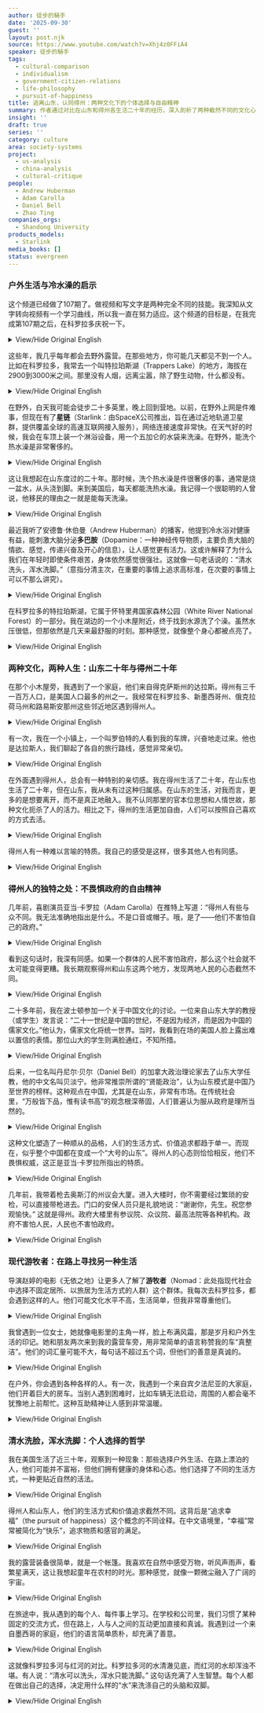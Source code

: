 ```yaml
---
author: 徒步的騎手
date: '2025-09-30'
guest: ''
layout: post.njk
source: https://www.youtube.com/watch?v=Xhj4z0FFiA4
speaker: 徒步的騎手
tags:
  - cultural-comparison
  - individualism
  - government-citizen-relations
  - life-philosophy
  - pursuit-of-happiness
title: 逃离山东，认同得州：两种文化下的个体选择与自由精神
summary: 作者通过对比在山东和得州各生活二十年的经历，深入剖析了两种截然不同的文化心态。他认为，山东文化强调顺从与集体，而得州文化则崇尚个人自由和不畏惧权威的精神。通过引用亚当·卡罗拉的评论和亲身带枪进入州议会大厦的经历，作者阐释了得州人独特的精神气质。文章最终回归到“清水洗脸，浑水洗脚”的个人选择哲学，探讨了在不同社会环境下，个体如何追寻属于自己的幸福与生活方式。
insight: ''
draft: true
series: ''
category: culture
area: society-systems
project:
  - us-analysis
  - china-analysis
  - cultural-critique
people:
  - Andrew Huberman
  - Adam Carolla
  - Daniel Bell
  - Zhao Ting
companies_orgs:
  - Shandong University
products_models:
  - Starlink
media_books: []
status: evergreen
---
```


### 户外生活与冷水澡的启示

这个频道已经做了107期了。做视频和写文字是两种完全不同的技能。我深知从文字转向视频有一个学习曲线，所以我一直在努力适应。这个频道的目标是，在我完成第107期之后，在科罗拉多庆祝一下。

<details>
<summary>View/Hide Original English</summary>
<p class="english-text">This channel is now on its 107th episode. I know that creating videos is a very different skill from writing. There's a learning curve in transitioning from writing to video, and I'm working on it. My plan is to celebrate in Colorado after completing this 107th episode.</p>
</details>

这些年，我几乎每年都会去野外露营。在那些地方，你可能几天都见不到一个人。比如在科罗拉多，我常去一个叫特拉珀斯湖（Trappers Lake）的地方，海拔在2900到3000米之间。那里没有人烟，远离尘嚣，除了野生动物，什么都没有。

<details>
<summary>View/Hide Original English</summary>
<p class="english-text">For years, I've made it a habit to go camping in the wilderness almost every year. In these places, you might not see another person for days. For instance, I often go to a place in Colorado called Trappers Lake, which is at an altitude of 2900 to 3000 meters. There are no people, it's far from civilization, and there's nothing but wildlife.</p>
</details>

在野外，白天我可能会徒步二十多英里，晚上回到营地。以前，在野外上网是件难事，但现在有了**星链**（Starlink：由SpaceX公司推出，旨在通过近地轨道卫星群，提供覆盖全球的高速互联网接入服务），网络连接速度非常快。在天气好的时候，我会在车顶上装一个淋浴设备，用一个五加仑的水袋来洗澡。在野外，能洗个热水澡是非常奢侈的。

<details>
<summary>View/Hide Original English</summary>
<p class="english-text">In the wilderness, I might hike over 20 miles during the day and return to my camp at night. Previously, getting online in the wild was difficult, but now with Starlink, the internet connection is very fast. When the weather is good, I set up a shower system on my car roof using a five-gallon water bag. Taking a hot shower in the wild is a real luxury.</p>
</details>

这让我想起在山东度过的二十年。那时候，洗个热水澡是件很奢侈的事，通常是烧一盆水，从头浇到脚。来到美国后，每天都能洗热水澡。我记得一个很聪明的人曾说，他移民的理由之一就是能每天洗澡。

<details>
<summary>View/Hide Original English</summary>
<p class="english-text">This reminds me of the 20 years I spent in Shandong. Back then, taking a hot shower was a luxury; we would usually heat a basin of water and pour it over ourselves from head to toe. After coming to America, I could shower with hot water every day. I remember a very smart person once said that one of the reasons he immigrated was to be able to shower daily.</p>
</details>

最近我听了安德鲁·休伯曼（Andrew Huberman）的播客，他提到冷水浴对健康有益，能刺激大脑分泌**多巴胺**（Dopamine：一种神经传导物质，主要负责大脑的情欲、感觉，传递兴奋及开心的信息），让人感觉更有活力。这或许解释了为什么我们在年轻时即使条件艰苦，身体依然感觉很强壮。这就像一句老话说的：“清水洗头，浑水洗脚。”（意指分清主次，在重要的事情上追求高标准，在次要的事情上可以不那么讲究）。

<details>
<summary>View/Hide Original English</summary>
<p class="english-text">Recently, I listened to Andrew Huberman's podcast where he mentioned that cold showers are beneficial for health, as they stimulate the brain to release dopamine, making one feel more energetic. This might explain why we felt so strong when we were young, despite the harsh conditions. It's like the old saying: "Use clear water to wash your head, and muddy water to wash your feet."</p>
</details>

在科罗拉多的特拉珀斯湖，它属于怀特里弗国家森林公园（White River National Forest）的一部分。我在湖边的一个小木屋附近，终于找到水源洗了个澡。虽然水压很低，但那依然是几天来最舒服的时刻。那种感觉，就像整个身心都被点亮了。

<details>
<summary>View/Hide Original English</summary>
<p class="english-text">Trappers Lake in Colorado is part of the White River National Forest. Near a small cabin by the lake, I finally found a water source and took a shower. Although the water pressure was low, it was the most comfortable I had felt in days. It felt like my entire body and mind were illuminated.</p>
</details>

### 两种文化，两种人生：山东二十年与得州二十年

在那个小木屋旁，我遇到了一个家庭，他们来自得克萨斯州的达拉斯。得州有三千一百万人口，是美国人口最多的州之一。我经常在科罗拉多、新墨西哥州、俄克拉荷马州和路易斯安那州这些邻近地区遇到得州人。

<details>
<summary>View/Hide Original English</summary>
<p class="english-text">Near that small cabin, I met a family from Dallas, Texas. Texas has a population of 31 million, making it one of the most populous states in the U.S. I often encounter Texans in neighboring areas like Colorado, New Mexico, Oklahoma, and Louisiana.</p>
</details>

有一次，我在一个小镇上，一个叫罗伯特的人看到我的车牌，兴奋地走过来。他也是达拉斯人，我们聊起了各自的旅行路线，感觉非常亲切。

<details>
<summary>View/Hide Original English</summary>
<p class="english-text">One time, in a small town, a man named Robert saw my license plate and came over excitedly. He was also from Dallas. We talked about our respective travel routes and felt an instant connection.</p>
</details>

在外面遇到得州人，总会有一种特别的亲切感。我在得州生活了二十年，在山东也生活了二十年，但在山东，我从未有过这种归属感。在山东的生活，对我而言，更多的是想要离开，而不是真正地融入。我不认同那里的官本位思想和人情世故，那种文化扼杀了人的活力。相比之下，得州的生活更加自由，人们可以按照自己喜欢的方式去活。

<details>
<summary>View/Hide Original English</summary>
<p class="english-text">When you meet fellow Texans while traveling, there's always a special sense of camaraderie. I've lived in Texas for 20 years and also lived in Shandong for 20 years, but I never felt that sense of belonging in Shandong. For me, life in Shandong was more about wanting to leave than truly integrating. I didn't agree with the bureaucratic mindset and the complex social customs, a culture that stifles human vitality. In contrast, life in Texas is freer, and people can live the way they want.</p>
</details>

得州人有一种难以言喻的特质。我自己的感受是这样，很多其他人也有同感。

<details>
<summary>View/Hide Original English</summary>
<p class="english-text">Texans have a unique quality that's hard to describe. That's my personal feeling, and many others share it.</p>
</details>

### 得州人的独特之处：不畏惧政府的自由精神

几年前，喜剧演员亚当·卡罗拉（Adam Carolla）在推特上写道：“得州人有些与众不同。我无法准确地指出是什么。不是口音或帽子。哦，是了——他们不害怕自己的政府。”

<details>
<summary>View/Hide Original English</summary>
<p class="english-text">A few years ago, comedian Adam Carolla wrote on Twitter: "There's something different about Texans. I can't quite put my finger on it. It's not the accent or the hats. Oh, that's it—they are not scared of their government."</p>
</details>

看到这句话时，我深有同感。如果一个群体的人民不害怕政府，那么这个社会就不太可能变得更糟。我长期观察得州和山东这两个地方，发现两地人民的心态截然不同。

<details>
<summary>View/Hide Original English</summary>
<p class="english-text">When I saw that, I deeply resonated with it. If a group of people is not afraid of their government, it's unlikely for that society to get worse. I've observed Texas and Shandong for a long time and found that the mentalities of the people in these two places are fundamentally different.</p>
</details>

二十多年前，我在波士顿参加一个关于中国文化的讨论。一位来自山东大学的教授（或学生）发言说：“二十一世纪是中国的世纪，不是因为经济，而是因为中国的儒家文化。”他认为，儒家文化将统一世界。当时，我看到在场的美国人脸上露出难以置信的表情。那位山大的学生则满脸通红，不知所措。

<details>
<summary>View/Hide Original English</summary>
<p class="english-text">Over 20 years ago, I attended a discussion on Chinese culture in Boston. A professor (or perhaps a student) from Shandong University stated: "The 21st century will be China's century, not because of its economy, but because of its Confucian culture." He believed Confucianism would unify the world. At that moment, I saw looks of disbelief on the faces of the Americans present. The student from Shandong University turned red, at a loss for words.</p>
</details>

后来，一位名叫丹尼尔·贝尔（Daniel Bell）的加拿大政治理论家去了山东大学任教，他的中文名叫贝淡宁。他非常推崇所谓的“贤能政治”，认为山东模式是中国乃至世界的榜样。这种观点在中国，尤其是在山东，非常有市场。在传统社会里，“万般皆下品，惟有读书高”的观念根深蒂固，人们普遍认为服从政府是理所当然的。

<details>
<summary>View/Hide Original English</summary>
<p class="english-text">Later, a Canadian political theorist named Daniel Bell went to teach at Shandong University. His Chinese name is Bei Danning. He highly praised what he called "political meritocracy," viewing the Shandong model as an example for China and even the world. This viewpoint is very popular in China, especially in Shandong. In that traditional society, the idea that "all pursuits are lowly, only scholarship is noble" is deeply ingrained, and people generally believe that obeying the government is natural.</p>
</details>

这种文化塑造了一种顺从的品格，人们的生活方式、价值追求都趋于单一。而现在，似乎整个中国都在变成一个“大号的山东”。得州人的心态则恰恰相反，他们不畏惧权威，这正是亚当·卡罗拉所指出的特质。

<details>
<summary>View/Hide Original English</summary>
<p class="english-text">This culture shapes a character of obedience, where lifestyles and values tend to be uniform. Now, it seems as if all of China is becoming a larger version of Shandong. The mentality of Texans is the complete opposite; they are not afraid of authority, which is precisely the trait Adam Carolla pointed out.</p>
</details>

几年前，我带着枪去奥斯汀的州议会大厦。进入大楼时，你不需要经过繁琐的安检，可以直接带枪进去。门口的安保人员只是礼貌地说：“谢谢你，先生。祝您参观愉快。” 这就是得州。政府大楼里有参议院、众议院、最高法院等各种机构。政府不害怕人民，人民也不害怕政府。

<details>
<summary>View/Hide Original English</summary>
<p class="english-text">A few years ago, I took my gun to the State Capitol building in Austin. When you enter, you don't have to go through a complicated security check; you can bring your gun right in. The security guard at the entrance simply said politely, "Thank you, sir. Enjoy your visit." That's Texas. The building houses the Senate, the House of Representatives, the Supreme Court, and various other agencies. The government is not afraid of the people, and the people are not afraid of the government.</p>
</details>

### 现代游牧者：在路上寻找另一种生活

导演赵婷的电影《无依之地》让更多人了解了**游牧者**（Nomad：此处指现代社会中选择不固定居所、以旅居为生活方式的人群）这个群体。我每次去科罗拉多，都会遇到这样的人。他们可能文化水平不高，生活简单，但我非常尊重他们。

<details>
<summary>View/Hide Original English</summary>
<p class="english-text">Director Chloé Zhao's film, *Nomadland*, introduced more people to the community of nomads. Every time I go to Colorado, I meet people like them. They may not have a high level of education and live simple lives, but I have great respect for them.</p>
</details>

我曾遇到一位女士，她就像电影里的主角一样，脸上布满风霜，那是岁月和户外生活的印记。她和朋友两次来到我的露营车旁，用非常简单的语言称赞我的车“真整洁”。他们的词汇量可能不大，每句话不超过五个词，但他们的善意是真诚的。

<details>
<summary>View/Hide Original English</summary>
<p class="english-text">I once met a woman who was just like the protagonist in the movie, her face weathered by the elements, a testament to years of outdoor living. She and her friend came to my camper van twice, using very simple language to praise how "neat" it was. Their vocabulary might be limited, with sentences rarely exceeding five words, but their kindness was genuine.</p>
</details>

在户外，你会遇到各种各样的人。有一次，我遇到一个来自宾夕法尼亚的大家庭，他们开着巨大的房车。当别人遇到困难时，比如车辆无法启动，周围的人都会毫不犹豫地上前帮忙。这种互助精神让人感到非常温暖。

<details>
<summary>View/Hide Original English</summary>
<p class="english-text">In the outdoors, you meet all sorts of people. Once, I met a large family from Pennsylvania traveling in a huge RV. When someone runs into trouble, like their vehicle won't start, people around them will offer help without hesitation. This spirit of mutual assistance is very heartwarming.</p>
</details>

### 清水洗脸，浑水洗脚：个人选择的哲学

我在美国生活了近三十年，观察到一种现象：那些选择户外生活、在路上漂泊的人，他们可能并不富裕，但他们拥有健康的身体和心态。他们选择了不同的生活方式，一种更贴近自然的活法。

<details>
<summary>View/Hide Original English</summary>
<p class="english-text">I have lived in the United States for nearly 30 years and have observed a phenomenon: those who choose an outdoor life, wandering on the road, may not be wealthy, but they possess healthy bodies and minds. They have chosen a different way of life, one that is closer to nature.</p>
</details>

得州人和山东人，他们的生活方式和价值追求截然不同。这背后是“追求幸福”（the pursuit of happiness）这个概念的不同诠释。在中文语境里，“幸福”常常被简化为“快乐”，追求物质和感官的满足。

<details>
<summary>View/Hide Original English</summary>
<p class="english-text">The people of Texas and the people of Shandong have vastly different lifestyles and values. Behind this lies different interpretations of "the pursuit of happiness." In the Chinese context, "happiness" (幸福) is often simplified to "pleasure" (快乐), a pursuit of material and sensory satisfaction.</p>
</details>

我的露营装备很简单，就是一个帐篷。我喜欢在自然中感受万物，听风声雨声，看繁星满天，这让我想起童年在农村的时光。那种感觉，就像一颗微尘融入了广阔的宇宙。

<details>
<summary>View/Hide Original English</summary>
<p class="english-text">My camping equipment is very simple, just a tent. I enjoy experiencing nature, listening to the wind and rain, and gazing at the starry sky. It reminds me of my childhood in the countryside. That feeling is like a tiny speck of dust merging into the vast universe.</p>
</details>

在旅途中，我从遇到的每个人、每件事上学习。在学校和公司里，我们习惯了某种固定的交流方式，但在路上，人与人之间的互动更加直接和真诚。我遇到过一个来自墨西哥的家庭，他们的语言简单质朴，却充满了善意。

<details>
<summary>View/Hide Original English</summary>
<p class="english-text">On my travels, I learn from every person I meet and everything that happens. In schools and companies, we get used to certain fixed ways of communication, but on the road, interactions between people are more direct and sincere. I met a family from Mexico whose language was simple and rustic, yet full of kindness.</p>
</details>

这就像科罗拉多河与红河的对比。科罗拉多河的水清澈见底，而红河的水却浑浊不堪。有人说：“清水可以洗头，浑水只能洗脚。” 这句话充满了人生智慧。每个人都在做出自己的选择，决定用什么样的“水”来洗涤自己的头脑和双脚。

<details>
<summary>View/Hide Original English</summary>
<p class="english-text">This is like the contrast between the Colorado River and the Red River. The water of the Colorado is crystal clear, while the Red River's is murky. Someone once said, "Clear water can be used to wash your head, but muddy water is only good for washing your feet." This saying is full of life wisdom. Everyone makes their own choices, deciding what kind of "water" to use to cleanse their mind and their feet.</p>
</details>